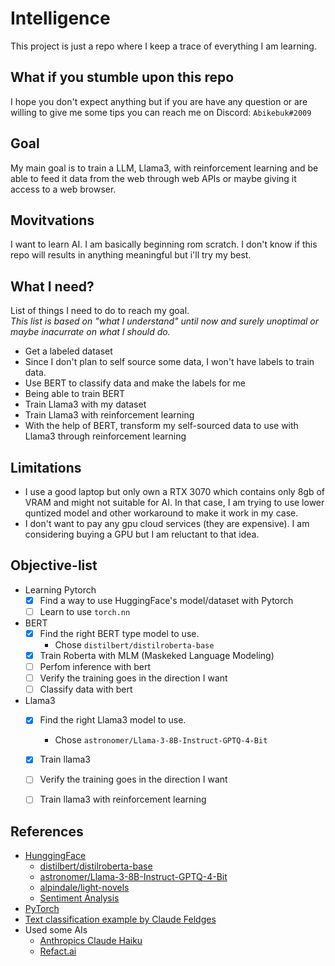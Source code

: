 # Intelligence
This project is just a repo where I keep a trace of everything I am learning.  

## What if you stumble upon this repo
I hope you don't expect anything but if you are have any question or are willing to give me some tips you can reach me on Discord: ``Abikebuk#2009 ``

## Goal
My main goal is to train a LLM, Llama3, with reinforcement learning and be able to feed it data from the web through web APIs or maybe giving it access to a web browser.

## Movitvations
I want to learn AI. I am basically beginning rom scratch. I don't know if this repo will results in anything meaningful but i'll try my best.

## What I need?
List of things I need to do to reach my goal.  
*This list is based on "what I understand" until now and surely unoptimal or maybe inacurrate on what I should do.*

* Get a labeled dataset
* Since I don't plan to self source some data, I won't have labels to train data.
* Use BERT to classify data and make the labels for me
* Being able to train BERT
* Train Llama3 with my dataset
* Train Llama3 with reinforcement learning
* With the help of BERT, transform my self-sourced data to use with Llama3 through reinforcement learning

## Limitations
* I use a good laptop but only own a RTX 3070 which contains only 8gb of VRAM and might not suitable for AI. In that case, I am trying to use lower quntized model and other workaround to make it work in my case.
* I don't want to pay any gpu cloud services (they are expensive). I am considering buying a GPU but I am reluctant to that idea.

## Objective-list
* Learning Pytorch
  * [x] Find a way to use HuggingFace's model/dataset with Pytorch
  * [ ] Learn to use ``torch.nn``
* BERT
  * [x] Find the right BERT type model to use.  
    - Chose ``distilbert/distilroberta-base``   
  * [x] Train Roberta with MLM (Maskeked Language Modeling)
  * [ ] Perfom inference with bert
  * [ ] Verify the training goes in the direction I want
  * [ ] Classify data with bert
* Llama3
  * [x] Find the right Llama3 model to use.
    - Chose ``astronomer/Llama-3-8B-Instruct-GPTQ-4-Bit``
  * [x] Train llama3
  * [ ] Verify the training goes in the direction I want
  * [ ] Train llama3 with reinforcement learning


## References
* [HunggingFace](https://huggingface.co/)
  * [distilbert/distilroberta-base](https://huggingface.co/distilbert/distilroberta-base)
  * [astronomer/Llama-3-8B-Instruct-GPTQ-4-Bit](https://huggingface.co/astronomer/Llama-3-8B-Instruct-GPTQ-4-Bit)
  * [alpindale/light-novels](https://huggingface.co/datasets/alpindale/light-novels)
  * [Sentiment Analysis](https://huggingface.co/blog/sentiment-analysis-twitter)
* [PyTorch](https://pytorch.org/docs/stable/index.html)
* [Text classification example by Claude Feldges](https://medium.com/@claude.feldges/text-classification-with-bert-in-tensorflow-and-pytorch-4e43e79673b3)
* Used some AIs
  * [Anthropics Claude Haiku](https://www.anthropic.com/)
  * [Refact.ai](https://www.refact.ai/)